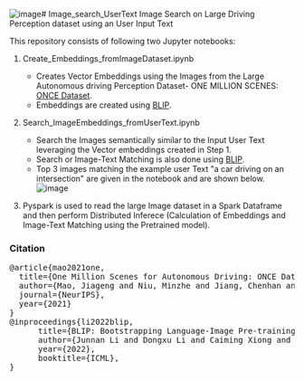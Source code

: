 ![image](https://github.com/saxenam06/Image_search_UserText/assets/83720464/d0bb012d-8fb7-499f-b5b9-c30fcc2cb33b)# Image_search_UserText
Image Search on Large Driving Perception dataset using an User Input Text

This repository consists of following two Jupyter notebooks: 

1. Create_Embeddings_fromImageDataset.ipynb
    - Creates Vector Embeddings using the Images from the Large Autonomous driving Perception Dataset- ONE MILLION SCENES:  [ONCE Dataset](https://once-for-auto-driving.github.io/index.html). 
    - Embeddings are created using [BLIP](https://github.com/salesforce/BLIP/blob/main/demo.ipynb).
2. Search_ImageEmbeddings_fromUserText.ipynb
     - Search the Images semantically similar to the Input User Text leveraging the Vector embeddings created in Step 1.
     - Search or Image-Text Matching is also done using [BLIP](https://github.com/salesforce/BLIP/blob/main/demo.ipynb).
     - Top 3 images matching the example user Text "a car driving on an intersection" are given in the notebook and are shown below. 
        ![image](https://github.com/saxenam06/Image_search_UserText/assets/83720464/a2749738-bf75-4bdc-8896-ce1907884849)

3. Pyspark is used to read the large Image dataset in a Spark Dataframe and then perform Distributed Inferece (Calculation of Embeddings and Image-Text Matching using the Pretrained model).

### Citation
<pre>
@article{mao2021one,
  title={One Million Scenes for Autonomous Driving: ONCE Dataset},
  author={Mao, Jiageng and Niu, Minzhe and Jiang, Chenhan and Liang, Hanxue and Liang, Xiaodan and Li, Yamin and Ye, Chaoqiang and Zhang, Wei and Li, Zhenguo and Yu, Jie and others},
  journal={NeurIPS},
  year={2021}
}
@inproceedings{li2022blip,
      title={BLIP: Bootstrapping Language-Image Pre-training for Unified Vision-Language Understanding and Generation}, 
      author={Junnan Li and Dongxu Li and Caiming Xiong and Steven Hoi},
      year={2022},
      booktitle={ICML},
}<pre>
